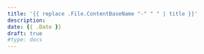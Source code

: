 ```yaml
---
title: '{{ replace .File.ContentBaseName "-" " " | title }}'
description:
date: {{ .Date }}
draft: true
#type: docs
---
```

